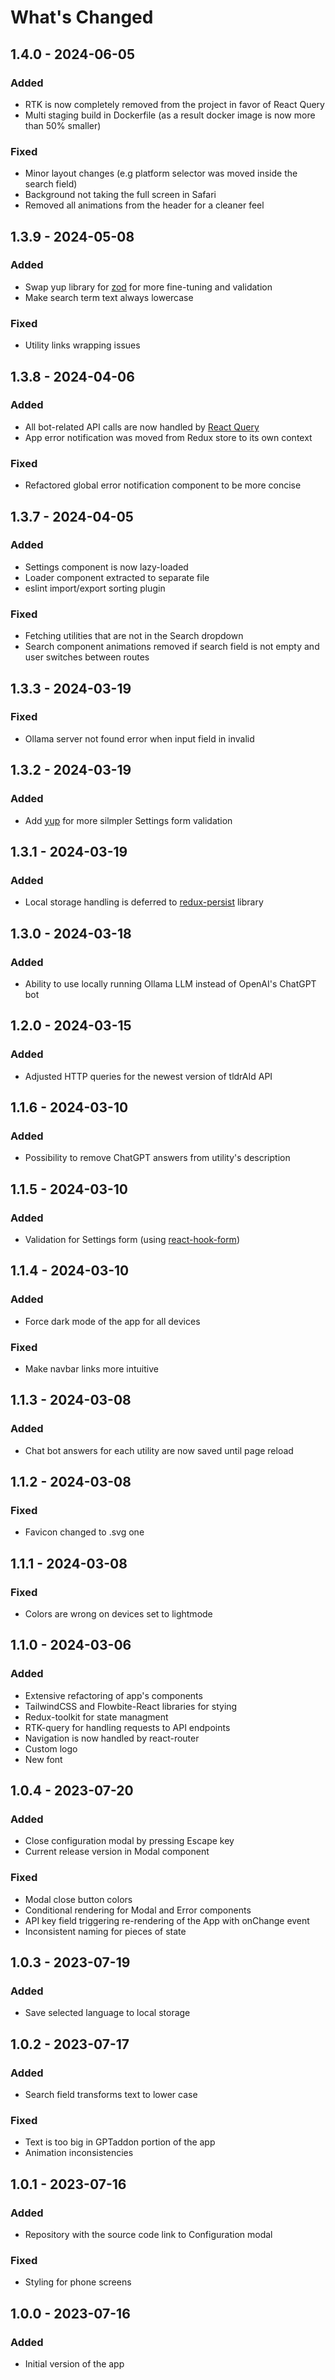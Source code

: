 # What's Changed

## 1.4.0 - 2024-06-05

### Added

- RTK is now completely removed from the project in favor of React Query
- Multi staging build in Dockerfile (as a result docker image is now more than 50% smaller)

### Fixed

- Minor layout changes (e.g platform selector was moved inside the search field)
- Background not taking the full screen in Safari
- Removed all animations from the header for a cleaner feel

## 1.3.9 - 2024-05-08

### Added

- Swap yup library for [zod](https://zod.dev) for more fine-tuning and validation
- Make search term text always lowercase

### Fixed

- Utility links wrapping issues

## 1.3.8 - 2024-04-06

### Added

- All bot-related API calls are now handled by [React Query](https://tanstack.com/query)
- App error notification was moved from Redux store to its own context

### Fixed

- Refactored global error notification component to be more concise

## 1.3.7 - 2024-04-05

### Added

- Settings component is now lazy-loaded
- Loader component extracted to separate file
- eslint import/export sorting plugin

### Fixed

- Fetching utilities that are not in the Search dropdown
- Search component animations removed if search field is not empty and user switches between routes

## 1.3.3 - 2024-03-19

### Fixed

- Ollama server not found error when input field in invalid

## 1.3.2 - 2024-03-19

### Added

- Add [yup](https://www.npmjs.com/package/yup) for more silmpler Settings form validation

## 1.3.1 - 2024-03-19

### Added

- Local storage handling is deferred to [redux-persist](https://www.npmjs.com/package/redux-persist) library

## 1.3.0 - 2024-03-18

### Added

- Ability to use locally running Ollama LLM instead of OpenAI's ChatGPT bot

## 1.2.0 - 2024-03-15

### Added

- Adjusted HTTP queries for the newest version of tldrAId API

## 1.1.6 - 2024-03-10

### Added

- Possibility to remove ChatGPT answers from utility's description

## 1.1.5 - 2024-03-10

### Added

- Validation for Settings form (using [react-hook-form](https://react-hook-form.com))

## 1.1.4 - 2024-03-10

### Added

- Force dark mode of the app for all devices

### Fixed

- Make navbar links more intuitive

## 1.1.3 - 2024-03-08

### Added

- Chat bot answers for each utility are now saved until page reload

## 1.1.2 - 2024-03-08

### Fixed

- Favicon changed to .svg one

## 1.1.1 - 2024-03-08

### Fixed

- Colors are wrong on devices set to lightmode

## 1.1.0 - 2024-03-06

### Added

- Extensive refactoring of app's components
- TailwindCSS and Flowbite-React libraries for stying
- Redux-toolkit for state managment
- RTK-query for handling requests to API endpoints
- Navigation is now handled by react-router
- Custom logo
- New font

## 1.0.4 - 2023-07-20

### Added

- Close configuration modal by pressing Escape key
- Current release version in Modal component

### Fixed

- Modal close button colors
- Conditional rendering for Modal and Error components
- API key field triggering re-rendering of the App with onChange event
- Inconsistent naming for pieces of state

## 1.0.3 - 2023-07-19

### Added

- Save selected language to local storage

## 1.0.2 - 2023-07-17

### Added

- Search field transforms text to lower case

### Fixed

- Text is too big in GPTaddon portion of the app
- Animation inconsistencies

## 1.0.1 - 2023-07-16

### Added

- Repository with the source code link to Configuration modal

### Fixed

- Styling for phone screens

## 1.0.0 - 2023-07-16

### Added

- Initial version of the app
